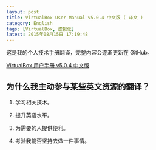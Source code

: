```yaml
---
layout: post
title: VirtualBox User Manual v5.0.4 中文版 ( 译文 )
category: English
tags: [VirtualBox, 虚拟化]
latest: 2015年08月15日 17:19:48
---
```


这是我的个人技术手册翻译，完整内容会逐渐更新在 GitHub。

[VirtualBox 用户手册 v5.0.4 中文版](https://github.com/lamChuanJiang/VirturalBox-User-Manual-5.0.4-zh)

为什么我主动参与某些英文资源的翻译？
-

1. 学习相关技术。

2. 提升英语水平。

3. 为需要的人提供便利。

4. 考验我能否坚持去做一件事情。


